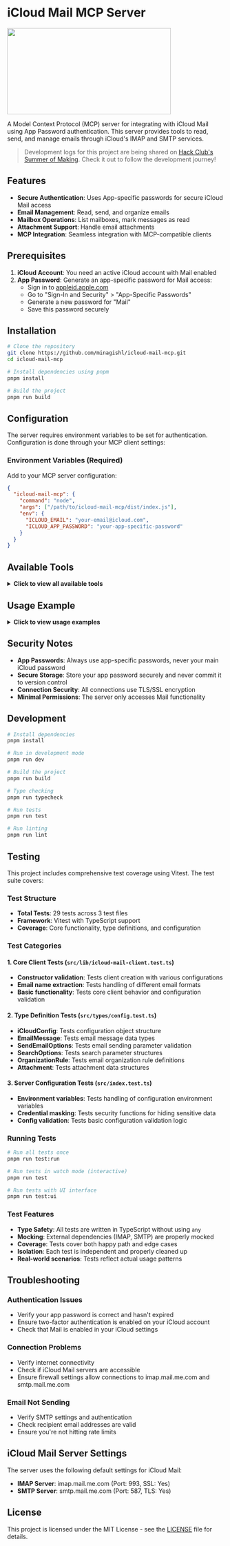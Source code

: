 # iCloud Mail MCP Server

<a href="https://glama.ai/mcp/servers/@Racimy/iMail-mcp">
  <img width="380" height="200" src="https://glama.ai/mcp/servers/@Racimy/iMail-mcp/badge" />
</a>

A Model Context Protocol (MCP) server for integrating with iCloud Mail using App Password authentication. This server provides tools to read, send, and manage emails through iCloud's IMAP and SMTP services.

> Development logs for this project are being shared on [Hack Club's Summer of Making](https://summer.hackclub.com/projects/7559). Check it out to follow the development journey!

## Features

- **Secure Authentication**: Uses App-specific passwords for secure iCloud Mail access
- **Email Management**: Read, send, and organize emails
- **Mailbox Operations**: List mailboxes, mark messages as read
- **Attachment Support**: Handle email attachments
- **MCP Integration**: Seamless integration with MCP-compatible clients

## Prerequisites

1. **iCloud Account**: You need an active iCloud account with Mail enabled
2. **App Password**: Generate an app-specific password for Mail access:
   - Sign in to [appleid.apple.com](https://appleid.apple.com)
   - Go to "Sign-In and Security" > "App-Specific Passwords"
   - Generate a new password for "Mail"
   - Save this password securely

## Installation

```bash
# Clone the repository
git clone https://github.com/minagishl/icloud-mail-mcp.git
cd icloud-mail-mcp

# Install dependencies using pnpm
pnpm install

# Build the project
pnpm run build
```

## Configuration

The server requires environment variables to be set for authentication. Configuration is done through your MCP client settings:

### Environment Variables (Required)

Add to your MCP server configuration:

```json
{
  "icloud-mail-mcp": {
    "command": "node",
    "args": ["/path/to/icloud-mail-mcp/dist/index.js"],
    "env": {
      "ICLOUD_EMAIL": "your-email@icloud.com",
      "ICLOUD_APP_PASSWORD": "your-app-specific-password"
    }
  }
}
```

## Available Tools

<details>
<summary><strong>Click to view all available tools</strong></summary>

### Email Operations

#### `get_messages`

Retrieve email messages from a specified mailbox.

**Parameters:**

- `mailbox` (string, optional): Mailbox name (default: "INBOX")
- `limit` (number, optional): Maximum number of messages to retrieve (default: 10)
- `unreadOnly` (boolean, optional): Retrieve only unread messages (default: false)

#### `send_email`

Send an email through iCloud Mail.

**Parameters:**

- `to` (string or array, required): Recipient email address(es)
- `subject` (string, required): Email subject
- `text` (string, optional): Plain text email body
- `html` (string, optional): HTML email body

#### `mark_as_read`

Mark email messages as read.

**Parameters:**

- `messageIds` (array, required): Array of message IDs to mark as read
- `mailbox` (string, optional): Mailbox name (default: "INBOX")

#### `move_messages`

Move messages between mailboxes.

**Parameters:**

- `messageIds` (array, required): Array of message IDs to move
- `sourceMailbox` (string, required): Source mailbox name
- `destinationMailbox` (string, required): Destination mailbox name

#### `search_messages`

Search for messages using various criteria.

**Parameters:**

- `query` (string, optional): Search query text (searches in subject, from, body)
- `mailbox` (string, optional): Mailbox name (default: "INBOX")
- `limit` (number, optional): Maximum number of messages to retrieve (default: 10)
- `dateFrom` (string, optional): Start date for search (YYYY-MM-DD format)
- `dateTo` (string, optional): End date for search (YYYY-MM-DD format)
- `fromEmail` (string, optional): Filter by sender email address
- `unreadOnly` (boolean, optional): Search only unread messages (default: false)

#### `delete_messages`

Delete messages from a mailbox.

**Parameters:**

- `messageIds` (array, required): Array of message IDs to delete
- `mailbox` (string, optional): Mailbox name (default: "INBOX")

#### `set_flags`

Set flags on messages (read, unread, flagged, etc.).

**Parameters:**

- `messageIds` (array, required): Array of message IDs to set flags on
- `flags` (array, required): Array of flags to set (e.g., ["\\Seen", "\\Flagged"])
- `mailbox` (string, optional): Mailbox name (default: "INBOX")
- `action` (string, optional): Whether to "add" or "remove" the flags (default: "add")

#### `download_attachment`

Download an attachment from a specific message.

**Parameters:**

- `messageId` (string, required): Message ID containing the attachment
- `attachmentIndex` (number, optional): Index of the attachment to download (0-based, default: 0)
- `mailbox` (string, optional): Mailbox name (default: "INBOX")

#### `auto_organize`

Automatically organize emails based on rules (sender, subject keywords, etc.).

**Parameters:**

- `rules` (array, required): Array of organization rules with conditions and actions
- `sourceMailbox` (string, optional): Source mailbox to organize (default: "INBOX")
- `dryRun` (boolean, optional): If true, only shows what would be organized without moving emails (default: false)

**Rule Structure:**

```json
{
  "name": "Rule name",
  "condition": {
    "fromContains": "sender keyword",
    "subjectContains": "subject keyword"
  },
  "action": {
    "moveToMailbox": "destination folder"
  }
}
```

### Mailbox Management

#### `get_mailboxes`

List all available mailboxes in your iCloud Mail account.

**Parameters:** None

#### `create_mailbox`

Create a new mailbox (folder) in your iCloud Mail account.

**Parameters:**

- `name` (string, required): Name of the mailbox to create

#### `delete_mailbox`

Delete an existing mailbox (folder) from your iCloud Mail account.

**Parameters:**

- `name` (string, required): Name of the mailbox to delete

**Safety Features:**

- Prevents deletion of system mailboxes (INBOX, Sent, Trash, Drafts, Junk)
- Validates mailbox name input
- Provides detailed error messages for common issues

### System Tools

#### `test_connection`

Test the email server connection to verify IMAP and SMTP connectivity.

**Parameters:** None

#### `check_config`

Check if environment variables are properly configured and show connection status.

**Parameters:** None

</details>

## Usage Example

<details>
<summary><strong>Click to view usage examples</strong></summary>

### Getting Started

**Start the MCP server:**

```bash
# With environment variables (recommended)
ICLOUD_EMAIL="your-email@icloud.com" ICLOUD_APP_PASSWORD="your-app-password" pnpm run start

# Or start normally and configure manually
pnpm run start
```

### Email Operations

**Get recent messages:**

```json
{
  "tool": "get_messages",
  "arguments": {
    "limit": 5,
    "unreadOnly": true
  }
}
```

**Send an email:**

```json
{
  "tool": "send_email",
  "arguments": {
    "to": "recipient@example.com",
    "subject": "Hello from MCP",
    "text": "This email was sent using the iCloud Mail MCP server!"
  }
}
```

**Move messages between mailboxes:**

```json
{
  "tool": "move_messages",
  "arguments": {
    "messageIds": ["message-id-1", "message-id-2"],
    "sourceMailbox": "INBOX",
    "destinationMailbox": "My Custom Folder"
  }
}
```

### Mailbox Management

**Create a new mailbox:**

```json
{
  "tool": "create_mailbox",
  "arguments": {
    "name": "My Custom Folder"
  }
}
```

**Delete a mailbox:**

```json
{
  "tool": "delete_mailbox",
  "arguments": {
    "name": "My Custom Folder"
  }
}
```

### System Tools

**Test connection:**

```json
{
  "tool": "test_connection",
  "arguments": {}
}
```

**Check configuration:**

```json
{
  "tool": "check_config",
  "arguments": {}
}
```

</details>

## Security Notes

- **App Passwords**: Always use app-specific passwords, never your main iCloud password
- **Secure Storage**: Store your app password securely and never commit it to version control
- **Connection Security**: All connections use TLS/SSL encryption
- **Minimal Permissions**: The server only accesses Mail functionality

## Development

```bash
# Install dependencies
pnpm install

# Run in development mode
pnpm run dev

# Build the project
pnpm run build

# Type checking
pnpm run typecheck

# Run tests
pnpm run test

# Run linting
pnpm run lint
```

## Testing

This project includes comprehensive test coverage using Vitest. The test suite covers:

### Test Structure

- **Total Tests**: 29 tests across 3 test files
- **Framework**: Vitest with TypeScript support
- **Coverage**: Core functionality, type definitions, and configuration

### Test Categories

#### 1. Core Client Tests (`src/lib/icloud-mail-client.test.ts`)

- **Constructor validation**: Tests client creation with various configurations
- **Email name extraction**: Tests handling of different email formats
- **Basic functionality**: Tests core client behavior and configuration validation

#### 2. Type Definition Tests (`src/types/config.test.ts`)

- **iCloudConfig**: Tests configuration object structure
- **EmailMessage**: Tests email message data types
- **SendEmailOptions**: Tests email sending parameter validation
- **SearchOptions**: Tests search parameter structures
- **OrganizationRule**: Tests email organization rule definitions
- **Attachment**: Tests attachment data structures

#### 3. Server Configuration Tests (`src/index.test.ts`)

- **Environment variables**: Tests handling of configuration environment variables
- **Credential masking**: Tests security functions for hiding sensitive data
- **Config validation**: Tests basic configuration validation logic

### Running Tests

```bash
# Run all tests once
pnpm run test:run

# Run tests in watch mode (interactive)
pnpm run test

# Run tests with UI interface
pnpm run test:ui
```

### Test Features

- **Type Safety**: All tests are written in TypeScript without using `any`
- **Mocking**: External dependencies (IMAP, SMTP) are properly mocked
- **Coverage**: Tests cover both happy path and edge cases
- **Isolation**: Each test is independent and properly cleaned up
- **Real-world scenarios**: Tests reflect actual usage patterns

## Troubleshooting

### Authentication Issues

- Verify your app password is correct and hasn't expired
- Ensure two-factor authentication is enabled on your iCloud account
- Check that Mail is enabled in your iCloud settings

### Connection Problems

- Verify internet connectivity
- Check if iCloud Mail servers are accessible
- Ensure firewall settings allow connections to imap.mail.me.com and smtp.mail.me.com

### Email Not Sending

- Verify SMTP settings and authentication
- Check recipient email addresses are valid
- Ensure you're not hitting rate limits

## iCloud Mail Server Settings

The server uses the following default settings for iCloud Mail:

- **IMAP Server**: imap.mail.me.com (Port: 993, SSL: Yes)
- **SMTP Server**: smtp.mail.me.com (Port: 587, TLS: Yes)

## License

This project is licensed under the MIT License - see the [LICENSE](LICENSE) file for details.
